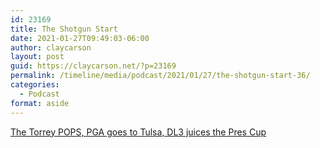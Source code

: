```yaml
---
id: 23169
title: The Shotgun Start
date: 2021-01-27T09:49:03-06:00
author: claycarson
layout: post
guid: https://claycarson.net/?p=23169
permalink: /timeline/media/podcast/2021/01/27/the-shotgun-start-36/
categories:
  - Podcast
format: aside
---
```

<div class="media-details"><a href="">The Torrey POPS, PGA goes to Tulsa, DL3 juices the Pres Cup</a></div>

<div class="media-creator"></div>

<div class="media-rating"></div>